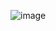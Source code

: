 ![image](https://github.com/domozzzz/Server-client-GUI/assets/121702576/616f6766-fa97-47da-957d-1137f728a6c5)
